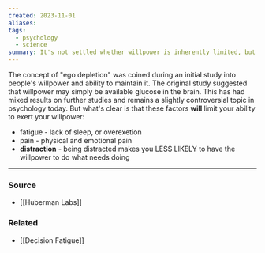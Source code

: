 ```yaml
---
created: 2023-11-01
aliases: 
tags:
  - psychology
  - science
summary: It's not settled whether willpower is inherently limited, but we know what can affect it.
---
```

The concept of "ego depletion" was coined during an initial study into people's willpower and ability to maintain it. The original study suggested that willpower may simply be available glucose in the brain. This has had mixed results on further studies and remains a slightly controversial topic in psychology today. But what's clear is that these factors **will** limit your ability to exert your willpower:

- fatigue - lack of sleep, or overexetion
- pain - physical and emotional pain
- **distraction** - being distracted makes you LESS LIKELY to have the willpower to do what needs doing

****
### Source
- [[Huberman Labs]]

### Related
- [[Decision Fatigue]]
